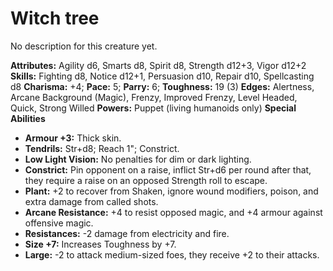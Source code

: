 # Witch tree

No description for this creature yet.

**Attributes:** Agility d6, Smarts d8, Spirit d8, Strength d12+3, Vigor
d12+2
**Skills:** Fighting d8, Notice d12+1, Persuasion d10, Repair d10,
Spellcasting d8
**Charisma:** +4; **Pace:** 5; **Parry:** 6; **Toughness:** 19 (3)
**Edges:** Alertness, Arcane Background (Magic), Frenzy, Improved
Frenzy, Level Headed, Quick, Strong Willed
**Powers:** Puppet (living humanoids only)
**Special Abilities**

- **Armour +3:** Thick skin.
- **Tendrils:** Str+d8; Reach 1"; Constrict.
- **Low Light Vision:** No penalties for dim or dark lighting.
- **Constrict:** Pin opponent on a raise, inflict Str+d6 per round after
that, they require a raise on an opposed Strength roll to escape.
- **Plant:** +2 to recover from Shaken, ignore wound modifiers, poison,
and extra damage from called shots.
- **Arcane Resistance:** +4 to resist opposed magic, and +4 armour
against offensive magic.
- **Resistances:** -2 damage from electricity and fire.
- **Size +7:** Increases Toughness by +7.
- **Large:** -2 to attack medium-sized foes, they receive +2 to their
attacks.
